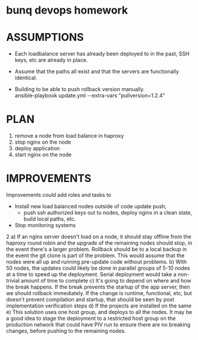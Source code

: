 # bunq devops homework

ASSUMPTIONS
===========

- Each loadbalance server has already been deployed to in the past, SSH keys, etc are already in place. 

- Assume that the paths all exist and that the servers are functionally identical. 

- Building to be able to push rollback version manually.  
ansible-playbook update.yml --extra-vars "pullversion=1.2.4"

PLAN
====

1. remove a node from load balance in haproxy
2. stop nginx on the node
3. deploy application
4. start nginx on the node

IMPROVEMENTS
============

Improvements could add roles and tasks to 

- Install new load balanced nodes outside of code update push; 
    - push ssh authorized keys out to nodes, deploy nginx in a clean state, build local paths, etc. 
- Stop monitoring systems




2 a) If an nginx server doesn't load on a node, it should stay offline from the haproxy round robin and the upgrade of the remaining nodes should stop, in the event there's a larger problem. Rollback should be to a local backup in the event the git clone is part of the problem. This would assume that the nodes were all up and running pre-update code without problems.
b) With 50 nodes, the updates could likely be done in parallel groups of 5-10 nodes at a time to speed up the deployment. Serial deployment would take a non-trivial amount of time to complete
c) It's going to depend on where and how the break happens. If the break prevents the startup of the app server, then we should rollback immediately. If the change is runtime, functional, etc, but doesn't prevent compilation and startup, that should be seen by post implementation verification steps
d) If the projects are installed on the same 
e) This solution uses one host group, and deploys to all the nodes. It may be a good idea to stage the deployment to a restricted host group on the production network  that could have PIV run to ensure there are no breaking changes, before pushing to the remaining nodes.

